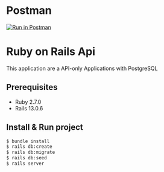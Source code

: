 # Postman

[![Run in Postman](https://run.pstmn.io/button.svg)](https://app.getpostman.com/run-collection/485c4bc9f1f76e1c5e43?action=collection%2Fimport#?env%5BTest%5D=W3sia2V5IjoibG9jYWwiLCJ2YWx1ZSI6Imh0dHA6Ly9sb2NhbGhvc3Q6MzAwMSIsImVuYWJsZWQiOnRydWV9LHsia2V5IjoidG9rZW4iLCJ2YWx1ZSI6IiIsImVuYWJsZWQiOnRydWV9XQ==)

# Ruby on Rails Api

This application are a API-only Applications with PostgreSQL

## Prerequisites

* Ruby		2.7.0
* Rails 	13.0.6

## Install & Run project

```bash
$ bundle install
$ rails db:create
$ rails db:migrate
$ rails db:seed
$ rails server
```